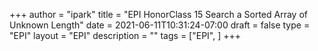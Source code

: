 +++
author = "ipark"
title = "EPI HonorClass 15 Search a Sorted Array of Unknown Length"
date =  2021-06-11T10:31:24-07:00
draft =  false
type = "EPI"
layout = "EPI"
description = ""
tags = ["EPI", 
]
+++


